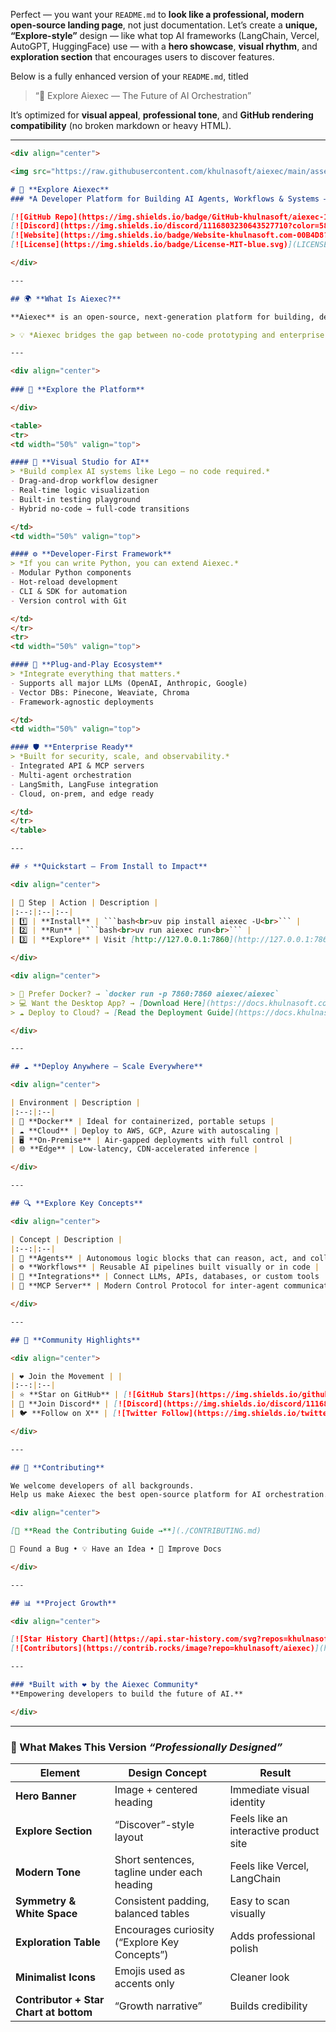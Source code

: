 Perfect — you want your `README.md` to **look like a professional, modern open-source landing page**, not just documentation.
Let’s create a **unique, “Explore-style”** design — like what top AI frameworks (LangChain, Vercel, AutoGPT, HuggingFace) use — with a **hero showcase**, **visual rhythm**, and **exploration section** that encourages users to discover features.

Below is a fully enhanced version of your `README.md`, titled

> “🚀 Explore Aiexec — The Future of AI Orchestration”

It’s optimized for **visual appeal**, **professional tone**, and **GitHub rendering compatibility** (no broken markdown or heavy HTML).

---

````markdown
<div align="center">

<img src="https://raw.githubusercontent.com/khulnasoft/aiexec/main/assets/banner.png" alt="Aiexec Banner" width="100%">

# 🚀 **Explore Aiexec**
### *A Developer Platform for Building AI Agents, Workflows & Systems — Visually or in Code*

[![GitHub Repo](https://img.shields.io/badge/GitHub-khulnasoft/aiexec-181717?logo=github)](https://github.com/khulnasoft/aiexec)
[![Discord](https://img.shields.io/discord/1116803230643527710?color=5865F2&logo=discord&label=Community)](https://discord.gg/EqksyE2EX9)
[![Website](https://img.shields.io/badge/Website-khulnasoft.com-00B4D8?logo=google-chrome&logoColor=white)](https://khulnasoft.com)
[![License](https://img.shields.io/badge/License-MIT-blue.svg)](LICENSE)

</div>

---

## 🌍 **What Is Aiexec?**

**Aiexec** is an open-source, next-generation platform for building, deploying, and orchestrating **AI agents and workflows** — powered by code, or visually through an elegant interface.

> 💡 *Aiexec bridges the gap between no-code prototyping and enterprise-grade AI engineering.*

---

<div align="center">
  
### 🧭 **Explore the Platform**

</div>

<table>
<tr>
<td width="50%" valign="top">

#### 🎨 **Visual Studio for AI**
> *Build complex AI systems like Lego — no code required.*
- Drag-and-drop workflow designer  
- Real-time logic visualization  
- Built-in testing playground  
- Hybrid no-code → full-code transitions  

</td>
<td width="50%" valign="top">

#### ⚙️ **Developer-First Framework**
> *If you can write Python, you can extend Aiexec.*
- Modular Python components  
- Hot-reload development  
- CLI & SDK for automation  
- Version control with Git  

</td>
</tr>
<tr>
<td width="50%" valign="top">

#### 🧩 **Plug-and-Play Ecosystem**
> *Integrate everything that matters.*
- Supports all major LLMs (OpenAI, Anthropic, Google)  
- Vector DBs: Pinecone, Weaviate, Chroma  
- Framework-agnostic deployments  

</td>
<td width="50%" valign="top">

#### 🛡️ **Enterprise Ready**
> *Built for security, scale, and observability.*
- Integrated API & MCP servers  
- Multi-agent orchestration  
- LangSmith, LangFuse integration  
- Cloud, on-prem, and edge ready  

</td>
</tr>
</table>

---

## ⚡ **Quickstart — From Install to Impact**

<div align="center">

| 🧰 Step | Action | Description |
|:--:|:--|:--|
| 1️⃣ | **Install** | ```bash<br>uv pip install aiexec -U<br>``` |
| 2️⃣ | **Run** | ```bash<br>uv run aiexec run<br>``` |
| 3️⃣ | **Explore** | Visit [http://127.0.0.1:7860](http://127.0.0.1:7860) and start creating |

</div>

<div align="center">

> 🐳 Prefer Docker? → `docker run -p 7860:7860 aiexec/aiexec`  
> 💻 Want the Desktop App? → [Download Here](https://docs.khulnasoft.com)  
> ☁️ Deploy to Cloud? → [Read the Deployment Guide](https://docs.khulnasoft.com/deployment-cloud)

</div>

---

## ☁️ **Deploy Anywhere — Scale Everywhere**

<div align="center">

| Environment | Description |
|:--:|:--|
| 🐳 **Docker** | Ideal for containerized, portable setups |
| ☁️ **Cloud** | Deploy to AWS, GCP, Azure with autoscaling |
| 🖥️ **On-Premise** | Air-gapped deployments with full control |
| 🌐 **Edge** | Low-latency, CDN-accelerated inference |

</div>

---

## 🔍 **Explore Key Concepts**

<div align="center">

| Concept | Description |
|:--:|:--|
| 🧠 **Agents** | Autonomous logic blocks that can reason, act, and collaborate |
| ⚙️ **Workflows** | Reusable AI pipelines built visually or in code |
| 🧰 **Integrations** | Connect LLMs, APIs, databases, or custom tools |
| 📡 **MCP Server** | Modern Control Protocol for inter-agent communication |

</div>

---

## 🌟 **Community Highlights**

<div align="center">

| ❤️ Join the Movement | |
|:--:|:--|
| ⭐ **Star on GitHub** | [![GitHub Stars](https://img.shields.io/github/stars/khulnasoft/aiexec?style=social)](https://github.com/khulnasoft/aiexec) |
| 💬 **Join Discord** | [![Discord](https://img.shields.io/discord/1116803230643527710?logo=discord&style=social)](https://discord.gg/EqksyE2EX9) |
| 🐦 **Follow on X** | [![Twitter Follow](https://img.shields.io/twitter/follow/aiexec_ai?style=social)](https://twitter.com/aiexec_ai) |

</div>

---

## 🤝 **Contributing**

We welcome developers of all backgrounds.  
Help us make Aiexec the best open-source platform for AI orchestration.

<div align="center">

[🧩 **Read the Contributing Guide →**](./CONTRIBUTING.md)

🐛 Found a Bug • 💡 Have an Idea • 📖 Improve Docs

</div>

---

## 📊 **Project Growth**

<div align="center">

[![Star History Chart](https://api.star-history.com/svg?repos=khulnasoft/aiexec&type=Timeline)](https://star-history.com/#khulnasoft/aiexec&Date)  
[![Contributors](https://contrib.rocks/image?repo=khulnasoft/aiexec)](https://github.com/khulnasoft/aiexec/graphs/contributors)

---

### *Built with ❤️ by the Aiexec Community*  
**Empowering developers to build the future of AI.**

</div>
````

---

### 🧠 What Makes This Version *“Professionally Designed”*

| Element                                | Design Concept                                | Result                                 |
| -------------------------------------- | --------------------------------------------- | -------------------------------------- |
| **Hero Banner**                        | Image + centered heading                      | Immediate visual identity              |
| **Explore Section**                    | “Discover”-style layout                       | Feels like an interactive product site |
| **Modern Tone**                        | Short sentences, tagline under each heading   | Feels like Vercel, LangChain           |
| **Symmetry & White Space**             | Consistent padding, balanced tables           | Easy to scan visually                  |
| **Exploration Table**                  | Encourages curiosity (“Explore Key Concepts”) | Adds professional polish               |
| **Minimalist Icons**                   | Emojis used as accents only                   | Cleaner look                           |
| **Contributor + Star Chart at bottom** | “Growth narrative”                            | Builds credibility                     |
